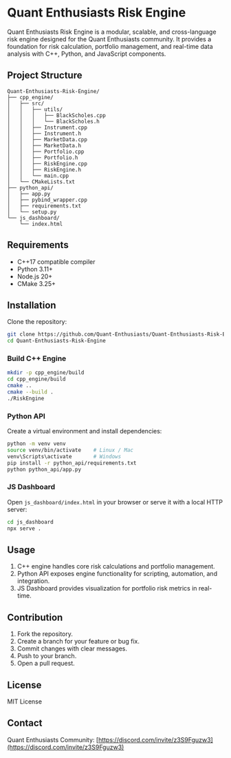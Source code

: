 # Quant Enthusiasts Risk Engine

Quant Enthusiasts Risk Engine is a modular, scalable, and cross-language risk engine designed for the Quant Enthusiasts community. It provides a foundation for risk calculation, portfolio management, and real-time data analysis with C++, Python, and JavaScript components.

## Project Structure

```
Quant-Enthusiasts-Risk-Engine/
├── cpp_engine/
│   ├── src/
│   │   ├── utils/
│   │   │   ├── BlackScholes.cpp
│   │   │   └── BlackScholes.h
│   │   ├── Instrument.cpp
│   │   ├── Instrument.h
│   │   ├── MarketData.cpp
│   │   ├── MarketData.h
│   │   ├── Portfolio.cpp
│   │   ├── Portfolio.h
│   │   ├── RiskEngine.cpp
│   │   ├── RiskEngine.h
│   │   └── main.cpp
│   └── CMakeLists.txt
├── python_api/
│   ├── app.py
│   ├── pybind_wrapper.cpp
│   ├── requirements.txt
│   └── setup.py
└── js_dashboard/
    └── index.html
```

## Requirements

* C++17 compatible compiler
* Python 3.11+
* Node.js 20+
* CMake 3.25+

## Installation

Clone the repository:

```bash
git clone https://github.com/Quant-Enthusiasts/Quant-Enthusiasts-Risk-Engine.git
cd Quant-Enthusiasts-Risk-Engine
```

### Build C++ Engine

```bash
mkdir -p cpp_engine/build
cd cpp_engine/build
cmake ..
cmake --build .
./RiskEngine
```

### Python API

Create a virtual environment and install dependencies:

```bash
python -m venv venv
source venv/bin/activate    # Linux / Mac
venv\Scripts\activate       # Windows
pip install -r python_api/requirements.txt
python python_api/app.py
```

### JS Dashboard

Open `js_dashboard/index.html` in your browser or serve it with a local HTTP server:

```bash
cd js_dashboard
npx serve .
```

## Usage

1. C++ engine handles core risk calculations and portfolio management.
2. Python API exposes engine functionality for scripting, automation, and integration.
3. JS Dashboard provides visualization for portfolio risk metrics in real-time.

## Contribution

1. Fork the repository.
2. Create a branch for your feature or bug fix.
3. Commit changes with clear messages.
4. Push to your branch.
5. Open a pull request.

## License

MIT License

## Contact

Quant Enthusiasts Community: [https://discord.com/invite/z3S9Fguzw3](https://discord.com/invite/z3S9Fguzw3)
